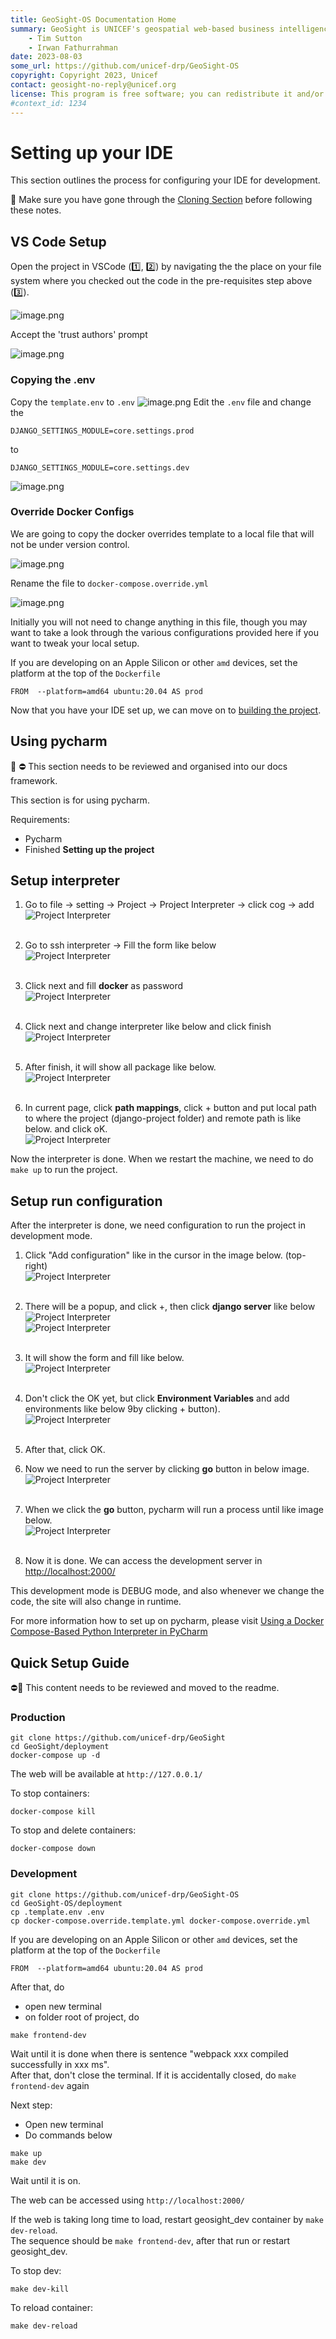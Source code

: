 ```yaml
---
title: GeoSight-OS Documentation Home 
summary: GeoSight is UNICEF's geospatial web-based business intelligence platform.
    - Tim Sutton
    - Irwan Fathurrahman
date: 2023-08-03
some_url: https://github.com/unicef-drp/GeoSight-OS
copyright: Copyright 2023, Unicef
contact: geosight-no-reply@unicef.org
license: This program is free software; you can redistribute it and/or modify it under the terms of the GNU Affero General Public License as published by the Free Software Foundation; either version 3 of the License, or (at your option) any later version.
#context_id: 1234
---
```


# Setting up your IDE

This section outlines the process for configuring your IDE for development.

🚩 Make sure you have gone through the [Cloning Section](cloning.md) before following these notes.
## VS Code Setup
 
Open the project in VSCode (1️⃣, 2️⃣) by navigating the the place on your file system where you checked out the code in the pre-requisites step above (3️⃣).

![image.png](./img/ide-setup-1.png)

Accept the 'trust authors' prompt

![image.png](./img/ide-setup-2.png)
### Copying the .env

Copy the `template.env` to `.env`
![image.png](./img/ide-setup-3.png)
Edit the `.env` file and change the 

```
DJANGO_SETTINGS_MODULE=core.settings.prod
```
to   

```
DJANGO_SETTINGS_MODULE=core.settings.dev
```

![image.png](./img/ide-setup-4.png)
### Override Docker Configs
We are going to copy the docker overrides template to a local file that will not be under version control.

![image.png](./img/ide-setup-5.png)

Rename the file to `docker-compose.override.yml`

![image.png](./img/ide-setup-6.png)

Initially you will not need to change anything in this file, though you may want to take a look through the various configurations provided here if you want to tweak your local setup.

If you are developing on an Apple Silicon or other `amd` devices, set the platform at the top of the `Dockerfile`
```
FROM  --platform=amd64 ubuntu:20.04 AS prod
```  

Now that you have your IDE set up, we can move on to [building the project](building.md).

## Using pycharm


📒 ⛔️ This section needs to be reviewed and organised into our docs framework.

This section is for using pycharm.

Requirements:

- Pycharm
- Finished **Setting up the project**

## Setup interpreter

1. Go to file -> setting -> Project -> Project Interpreter -> click cog -> add
   <br>![Project Interpreter ](img/1.png "Project Interpreter")<br><br>

2. Go to ssh interpreter -> Fill the form like below
   <br>![Project Interpreter ](img/2.png "Project Interpreter")<br><br>

3. Click next and fill **docker** as password
   <br>![Project Interpreter ](img/3.png "Project Interpreter")<br><br>

4. Click next and change interpreter like below and click finish
   <br>![Project Interpreter ](img/4.png "Project Interpreter")<br><br>

5. After finish, it will show all package like below.
   <br>![Project Interpreter ](img/5.png "Project Interpreter")<br><br>

6. In current page, click **path mappings**, click + button and put local path to where the project (django-project folder) and remote path is like below. and click oK.
   <br>![Project Interpreter ](img/6.png "Project Interpreter")

Now the interpreter is done. When we restart the machine, we need to do `make up` to run the project.

## Setup run configuration

After the interpreter is done, we need configuration to run the project in development mode.

1. Click "Add configuration" like in the cursor in the image below. (top-right)
   <br>![Project Interpreter ](img/7.png "Project Interpreter")<br><br>

2. There will be a popup, and click +, then click **django server** like below
   <br>![Project Interpreter ](img/8.png "Project Interpreter")
   <br>![Project Interpreter ](img/9.png "Project Interpreter")<br><br>

3. It will show the form and fill like below.
   <br>![Project Interpreter ](img/10.png "Project Interpreter")<br><br>

4. Don't click the OK yet, but click **Environment Variables** and add environments like below 9by clicking + button).
   <br>![Project Interpreter ](img/11.png "Project Interpreter")<br><br>

5. After that, click OK.

6. Now we need to run the server by clicking **go** button in below image.
   <br>![Project Interpreter ](img/12.png "Project Interpreter")<br><br>

7. When we click the **go** button, pycharm will run a process until like image below.
   <br>![Project Interpreter ](img/13.png "Project Interpreter")<br><br>

8. Now it is done. We can access the development server in [http://localhost:2000/](http://localhost:2000/)

This development mode is DEBUG mode, and also whenever we change the code, the site will also change in runtime.

For more information how to set up on pycharm, please visit [Using a Docker Compose-Based Python Interpreter in PyCharm](https://kartoza.com/en/blog/using-docker-compose-based-python-interpreter-in-)



## Quick Setup Guide

⛔️📒 This content needs to be reviewed and moved to the readme.

### Production

```
git clone https://github.com/unicef-drp/GeoSight
cd GeoSight/deployment
docker-compose up -d
```

The web will be available at `http://127.0.0.1/`

To stop containers:

```
docker-compose kill
```

To stop and delete containers:

```
docker-compose down
```

### Development

```
git clone https://github.com/unicef-drp/GeoSight-OS
cd GeoSight-OS/deployment
cp .template.env .env
cp docker-compose.override.template.yml docker-compose.override.yml
```
If you are developing on an Apple Silicon or other `amd` devices, set the platform at the top of the `Dockerfile`
```
FROM  --platform=amd64 ubuntu:20.04 AS prod
```  

After that, do
- open new terminal
- on folder root of project, do
```
make frontend-dev
```
Wait until it is done
when there is sentence "webpack xxx compiled successfully in xxx ms".<br>
After that, don't close the terminal.
If it is accidentally closed, do `make frontend-dev` again

Next step:
- Open new terminal
- Do commands below
```
make up
make dev
```

Wait until it is on.

The web can be accessed using `http://localhost:2000/`

If the web is taking long time to load, restart geosight_dev container by `make dev-reload`.<br>
The sequence should be `make frontend-dev`, after that run or restart geosight_dev. 

To stop dev:

```
make dev-kill
```

To reload container:

```
make dev-reload
```